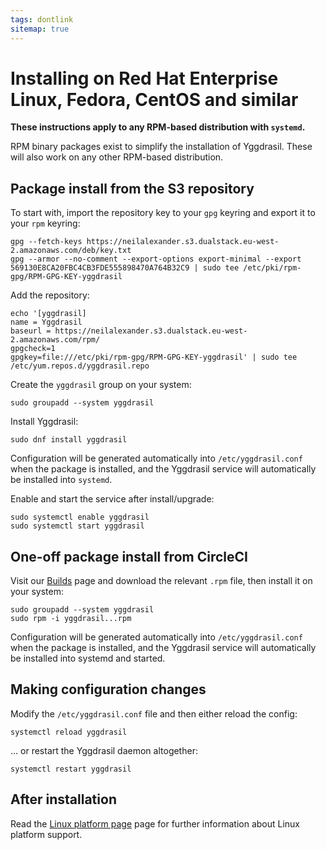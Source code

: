 ```yaml
---
tags: dontlink
sitemap: true
---
```


# Installing on Red Hat Enterprise Linux, Fedora, CentOS and similar

**These instructions apply to any RPM-based distribution with `systemd`.**

RPM binary packages exist to simplify the installation of Yggdrasil. These
will also work on any other RPM-based distribution.

## Package install from the S3 repository

To start with, import the repository key to your `gpg` keyring and export it
to your `rpm` keyring:
```
gpg --fetch-keys https://neilalexander.s3.dualstack.eu-west-2.amazonaws.com/deb/key.txt
gpg --armor --no-comment --export-options export-minimal --export 569130E8CA20FBC4CB3FDE555898470A764B32C9 | sudo tee /etc/pki/rpm-gpg/RPM-GPG-KEY-yggdrasil
```

Add the repository:
```
echo '[yggdrasil]
name = Yggdrasil
baseurl = https://neilalexander.s3.dualstack.eu-west-2.amazonaws.com/rpm/
gpgcheck=1
gpgkey=file:///etc/pki/rpm-gpg/RPM-GPG-KEY-yggdrasil' | sudo tee /etc/yum.repos.d/yggdrasil.repo
```

Create the `yggdrasil` group on your system:
```
sudo groupadd --system yggdrasil
```

Install Yggdrasil:
```
sudo dnf install yggdrasil
```
Configuration will be generated automatically into `/etc/yggdrasil.conf` when
the package is installed, and the Yggdrasil service will automatically be
installed into `systemd`.

Enable and start the service after install/upgrade:
```
sudo systemctl enable yggdrasil
sudo systemctl start yggdrasil
```

## One-off package install from CircleCI

Visit our [Builds](builds.md) page and download the relevant `.rpm` file, then
install it on your system:
```
sudo groupadd --system yggdrasil
sudo rpm -i yggdrasil...rpm
```
Configuration will be generated automatically into `/etc/yggdrasil.conf` when
the package is installed, and the Yggdrasil service will automatically be
installed into systemd and started.

## Making configuration changes

Modify the `/etc/yggdrasil.conf` file and then either reload the config:
```
systemctl reload yggdrasil
```
... or restart the Yggdrasil daemon altogether:
```
systemctl restart yggdrasil
```

## After installation

Read the [Linux platform page](platform-linux.md) page for further
information about Linux platform support.
